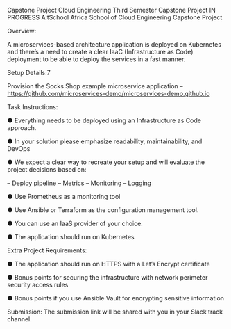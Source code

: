 Capstone Project
Cloud Engineering Third Semester  Capstone Project
IN PROGRESS
AltSchool Africa School of Cloud Engineering Capstone Project

Overview:

A microservices-based architecture application is deployed on Kubernetes and there’s a need to create a clear IaaC (Infrastructure as Code) deployment to be able to deploy the services in a fast manner.

Setup Details:7

Provision the Socks Shop example microservice application – https://github.com/microservices-demo/microservices-demo.github.io

Task Instructions:

●  Everything needs to be deployed using an Infrastructure as Code approach.

●  In your solution please emphasize readability, maintainability, and DevOps 

●  We expect a clear way to recreate your setup and will evaluate the project decisions based on:

– Deploy pipeline
– Metrics
– Monitoring
– Logging

●  Use Prometheus as a monitoring tool

●  Use Ansible or Terraform as the configuration management tool.

●  You can use an IaaS provider of your choice.

●  The application should run on Kubernetes

Extra Project Requirements:

●  The application should run on HTTPS with a Let’s Encrypt certificate

●  Bonus points for securing the infrastructure with network perimeter security access rules

●  Bonus points if you use Ansible Vault for encrypting sensitive information

Submission: The submission link will be shared with you in your Slack track channel.